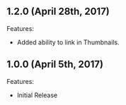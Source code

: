 ## 1.2.0 (April 28th, 2017)

Features:

  - Added ability to link in Thumbnails.

## 1.0.0 (April 5th, 2017)

Features:

  - Initial Release
